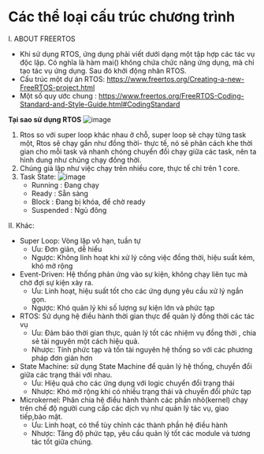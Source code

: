 # Các thể loại cấu trúc chương trình
  I. ABOUT FREERTOS

  - Khi sử dụng RTOS, ứng dụng phải viết dưới dạng một tập hợp các tác vụ độc lập. Có nghĩa là hàm mai() không chứa chức năng ứng dụng, mà chỉ tạo tác vụ ứng dụng. Sau đó
khởi động nhân RTOS.
  - Cấu trúc một dự án RTOS: https://www.freertos.org/Creating-a-new-FreeRTOS-project.html
  - Một số quy ước chung : https://www.freertos.org/FreeRTOS-Coding-Standard-and-Style-Guide.html#CodingStandard

**Tại sao sử dụng RTOS**
![image](https://github.com/LeslieEngr/knowledge/assets/128287548/d3fd396b-1990-4b5e-a72e-8eebfad5d36e)

   1. Rtos so với super loop khác nhau ở chỗ, super loop sẽ chạy từng task một, Rtos sẽ chạy gần như đồng thời- thực tế, nó sẽ phân cách khe thời gian cho mỗi task và nhanh chóng chuyển đổi chạy giữa các task, nên ta hình dung như chúng chạy đồng thời.
   2. Chúng giả lập như việc chạy trên nhiều core, thực tế chỉ trên 1 core.
   3. Task State: 
![image](https://github.com/LeslieEngr/knowledge/assets/128287548/c825e247-bee3-4846-bcc9-75b701ebe2af)
        + Running : Đang chạy
        + Ready : Sẵn sàng
        + Block : Đang bị khóa, để chờ ready
        + Suspended : Ngủ đông
     
  II. Khác:
  - Super Loop: Vòng lặp vô hạn, tuần tự
    + Ưu: Đơn giản, dễ hiểu
    + Ngược: Không linh hoạt khi xử lý công việc đồng thời, hiệu suất kém, khó mở rộng
  - Event-Driven:  Hệ thống phản ứng vào sự kiện, không chạy liên tục mà chờ đợi sự kiện xảy ra.
    + Ưu: Linh hoạt, hiệu suất tốt cho các ứng dụng yêu cầu xử lý ngắn gọn.
    + Ngược: Khó quản lý khi số lượng sự kiện lớn và phức tạp
  - RTOS: Sử dụng hệ điều hành thời gian thực để quản lý đồng thời các tác vụ
    + Ưu: Đảm bảo thời gian thực, quản lý tốt các nhiệm vụ đồng thời , chia sẻ tài nguyên một cách hiệu quả.
    + Nhược: Tính phức tạp và tốn tài nguyên hệ thống so với các phương pháp đơn giản hơn
  - State Machine: sử dụng State Machine để quản lý hệ thống, chuyển đổi giữa các trạng thái với nhau.
    + Ưu: Hiệu quả cho các ứng dụng với logic chuyển đổi trạng thái
    + Nhược: Khó mở rộng khi có nhiều trạng thái và chuyển đổi phức tạp
  - Microkernel: Phân chia hệ điều hành thành các phần nhỏ(kernel) chạy trên chế độ người cung cấp các dịch vụ như quản lý tác vụ, giao tiếp,bảo mật.
    + Ưu: Linh hoạt, có thể tùy chỉnh các thành phần hệ điều hành 
    + Nhược: Tăng độ phức tạp, yêu cầu quản lý tốt các module và tương tác tốt giữa chúng.
